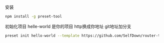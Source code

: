 安装
```bash
npm install -g preset-tool
```
初始化项目
helle-world 是你的项目
http换成你地址 git地址加分支
```bash
preset init hello-world --template https://github.com/SelfDown/router-tab-vite#main
```
